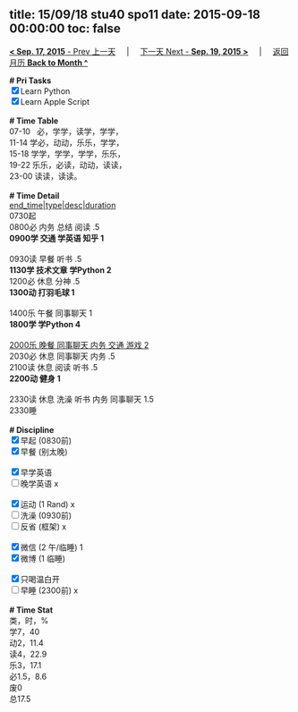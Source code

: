 title: 15/09/18 stu40 spo11
date: 2015-09-18 00:00:00
toc: false
---
[**< Sep. 17, 2015** - Prev 上一天](/lifelogs/2015/09/d17.html) &nbsp; &nbsp; | &nbsp; &nbsp; [下一天 Next - **Sep. 19, 2015 >**](/lifelogs/2015/09/d19.html) &nbsp; &nbsp; |  &nbsp; &nbsp; [返回月历 **Back to Month ^**](/lifelogs/2015/09/index.html)
<br/><div><b># Pri Tasks</b></div><div><input checked="true" type="checkbox"/>Learn Python</div><div><input checked="true" type="checkbox"/>Learn Apple Script</div><div><br/></div><div><b># Time Table</b></div><div>07-10   必，学学，读学，学学，</div><div>11-14 学必，动动，乐乐，学学，</div><div>15-18 学学，学学，学学，乐乐，</div><div>19-22 乐乐，必读，动动，读读，</div><div>23-00 读读，读读。</div><div><br/></div><div><b># Time Detail</b></div><div><u>end_time|type|desc|duration</u></div><div>0730起</div><div>0800必 内务 总结 阅读 .5</div><div><b>0900学 交通 学英语 知乎 1</b></div><div><br/></div><div>0930读 早餐 听书 .5</div><div><b>1130学 技术文章 学Python 2</b></div><div>1200必 休息 分神 .5</div><div><b>1300动 打羽毛球 1</b></div><div><br/></div><div>1400乐 午餐 同事聊天 1</div><div><b>1800学 学Python 4</b></div><div><br/></div><div><u>2000乐 晚餐 同事聊天 内务 交通 游戏 2</u></div><div>2030必 休息 同事聊天 内务 .5</div><div>2100读 休息 阅读 听书 .5</div><div><b>2200动 健身 1</b></div><div><br/></div><div>2330读 休息 洗澡 听书 内务 同事聊天 1.5</div><div>2330睡</div><div><br/></div><div><b># Discipline</b></div><div><input checked="true" type="checkbox"/>早起 (0830前)</div><div><input checked="true" type="checkbox"/>早餐 (别太晚)</div><div><br/></div><div><input checked="true" type="checkbox"/>早学英语</div><div><input type="checkbox"/>晚学英语 x</div><div><br/></div><div><input checked="true" type="checkbox"/>运动 (1 Rand) x</div><div><input type="checkbox"/>洗澡 (0930前)</div><div><input type="checkbox"/>反省 (框架) x</div><div><br/></div><div><input checked="true" type="checkbox"/>微信 (2 午/临睡) 1</div><div><input checked="true" type="checkbox"/>微博 (1 临睡)</div><div><br/></div><div><input checked="true" type="checkbox"/>只喝温白开</div><div><input type="checkbox"/>早睡 (2300前) x</div><div><br/></div><div><b># Time Stat</b></div><div>类，时，%</div><div>学7，40</div><div>动2，11.4</div><div>读4，22.9</div><div>乐3，17.1</div><div>必1.5，8.6</div><div>废0</div><div>总17.5</div>